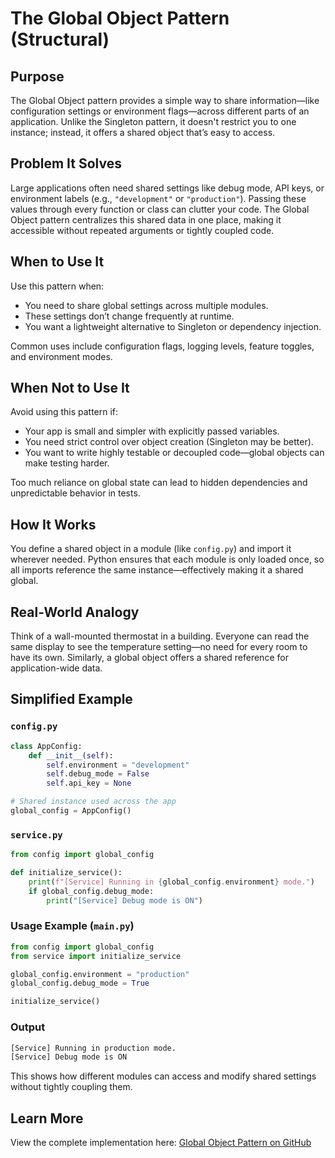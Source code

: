 # The Global Object Pattern (Structural)

## Purpose

The Global Object pattern provides a simple way to share information—like configuration settings or environment flags—across different parts of an application. Unlike the Singleton pattern, it doesn't restrict you to one instance; instead, it offers a shared object that’s easy to access.

## Problem It Solves

Large applications often need shared settings like debug mode, API keys, or environment labels (e.g., `"development"` or `"production"`). Passing these values through every function or class can clutter your code. The Global Object pattern centralizes this shared data in one place, making it accessible without repeated arguments or tightly coupled code.

## When to Use It

Use this pattern when:

* You need to share global settings across multiple modules.
* These settings don’t change frequently at runtime.
* You want a lightweight alternative to Singleton or dependency injection.

Common uses include configuration flags, logging levels, feature toggles, and environment modes.

## When Not to Use It

Avoid using this pattern if:

* Your app is small and simpler with explicitly passed variables.
* You need strict control over object creation (Singleton may be better).
* You want to write highly testable or decoupled code—global objects can make testing harder.

Too much reliance on global state can lead to hidden dependencies and unpredictable behavior in tests.

## How It Works

You define a shared object in a module (like `config.py`) and import it wherever needed. Python ensures that each module is only loaded once, so all imports reference the same instance—effectively making it a shared global.

## Real-World Analogy

Think of a wall-mounted thermostat in a building. Everyone can read the same display to see the temperature setting—no need for every room to have its own. Similarly, a global object offers a shared reference for application-wide data.

## Simplified Example

### `config.py`

```python
class AppConfig:
    def __init__(self):
        self.environment = "development"
        self.debug_mode = False
        self.api_key = None

# Shared instance used across the app
global_config = AppConfig()
```

### `service.py`

```python
from config import global_config

def initialize_service():
    print(f"[Service] Running in {global_config.environment} mode.")
    if global_config.debug_mode:
        print("[Service] Debug mode is ON")
```

### Usage Example (`main.py`)

```python
from config import global_config
from service import initialize_service

global_config.environment = "production"
global_config.debug_mode = True

initialize_service()
```

### Output

```bash
[Service] Running in production mode.
[Service] Debug mode is ON
```

This shows how different modules can access and modify shared settings without tightly coupling them.

## Learn More

View the complete implementation here:
[Global Object Pattern on GitHub](https://github.com/taggedzi/python-design-pattern-rag/blob/main/patterns/structural/global_object.py)
